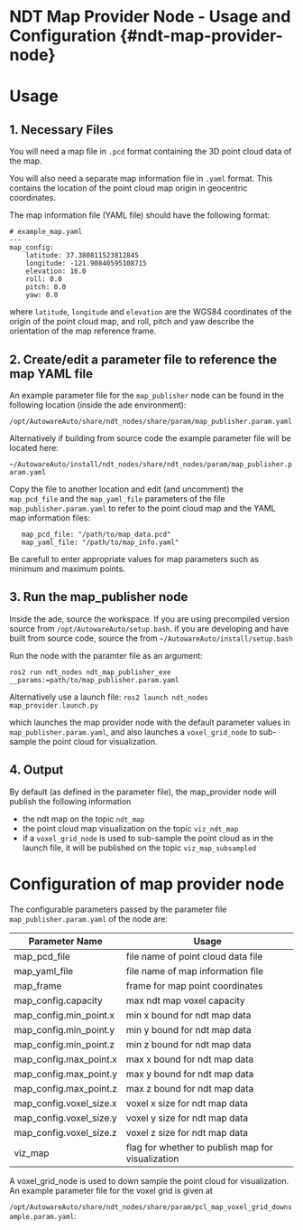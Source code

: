 NDT Map Provider Node - Usage and Configuration {#ndt-map-provider-node}
=============

# Usage

## 1. Necessary Files

You will need a map file in `.pcd` format containing the 3D point cloud data of the map.

You will also need a separate map information file in `.yaml` format. This contains the location of the point cloud map origin in geocentric coordinates.

The map information file (YAML file) should have the following format:

```
# example_map.yaml
---
map_config:
    latitude: 37.380811523812845
    longitude: -121.90840595108715
    elevation: 16.0
    roll: 0.0
    pitch: 0.0
    yaw: 0.0
```

where `latitude`, `longitude` and `elevation` are the WGS84 coordinates of the origin of the point cloud map, and roll, pitch and yaw describe the orientation of the map reference frame.


## 2. Create/edit a parameter file to reference the  map YAML file

An example parameter file for the `map_publisher` node can be found in the following location (inside the ade environment):

`/opt/AutowareAuto/share/ndt_nodes/share/param/map_publisher.param.yaml`

Alternatively if building from source code the example parameter file will be located here:

`~/AutowareAuto/install/ndt_nodes/share/ndt_nodes/param/map_publisher.param.yaml`

Copy the file to another location and edit (and uncomment) the `map_pcd_file` and the `map_yaml_file` parameters of the file `map_publisher.param.yaml` to refer to the point cloud map and the YAML map information files:

```
   map_pcd_file: "/path/to/map_data.pcd"
   map_yaml_file: "/path/to/map_info.yaml"
```

Be carefull to enter appropriate values for map parameters such as minimum and maximum points.

## 3. Run the map_publisher node

Inside the ade, source the workspace. If you are using precompiled version source from `/opt/AutowareAuto/setup.bash`. if you are developing and have built from source code, source the from `~/AutowareAuto/install/setup.bash`

Run the node with the paramter file as an argument:

`ros2 run ndt_nodes ndt_map_publisher_exe __params:=path/to/map_publisher.param.yaml`

Alternatively use a launch file:
`ros2 launch ndt_nodes map_provider.launch.py`

which launches the map provider node with the default parameter values in `map_publisher.param.yaml`, and also launches a `voxel_grid_node` to sub-sample the point cloud for visualization.

## 4. Output

By default (as defined in the parameter file), the map_provider node will publish the following information
- the ndt map on the topic `ndt_map`
- the point cloud map visualization on the topic `viz_ndt_map`
- if a `voxel_grid_node` is used to sub-sample the point cloud as in the launch file, it will be published on the topic `viz_map_subsampled`

# Configuration of map provider node


The configurable parameters passed by the parameter file `map_publisher.param.yaml` of the node are:

| Parameter Name | Usage |
|---|---|
|map_pcd_file | file name of point cloud data file |
|map_yaml_file | file name of map information file |
|map_frame | frame for map point coordinates |
|map_config.capacity | max ndt map voxel capacity |
|map_config.min_point.x | min x bound for ndt map data |
|map_config.min_point.y | min y bound for ndt map data |
|map_config.min_point.z | min z bound for ndt map data |
|map_config.max_point.x | max x bound for ndt map data |
|map_config.max_point.y | max y bound for ndt map data |
|map_config.max_point.z | max z bound for ndt map data |
|map_config.voxel_size.x | voxel x size for ndt map data |
|map_config.voxel_size.y | voxel y size for ndt map data |
|map_config.voxel_size.z | voxel z size for ndt map data |
|viz_map | flag for whether to publish map for visualization |

A voxel_grid_node is used to down sample the point cloud for visualization. An example parameter file for the voxel grid is given at

`/opt/AutowareAuto/share/ndt_nodes/share/param/pcl_map_voxel_grid_downsample.param.yaml`:
